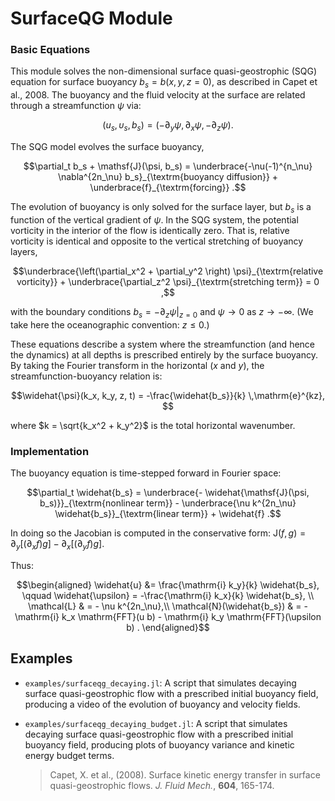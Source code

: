 # SurfaceQG Module

### Basic Equations

This module solves the non-dimensional surface quasi-geostrophic (SQG) equation for surface 
buoyancy $b_s = b(x, y, z=0)$, as described in Capet et al., 2008. The buoyancy and the fluid 
velocity at the surface are related through a streamfunction $\psi$ via:

```math
(u_s, \upsilon_s, b_s) = (-\partial_y \psi, \partial_x \psi, -\partial_z \psi) .
```

The SQG model evolves the surface buoyancy,

```math
\partial_t b_s + \mathsf{J}(\psi, b_s) = \underbrace{-\nu(-1)^{n_\nu} \nabla^{2n_\nu} b_s}_{\textrm{buoyancy diffusion}} + \underbrace{f}_{\textrm{forcing}} .
```

The evolution of buoyancy is only solved for the surface layer, but $b_s$ is a function of the vertical gradient of $\psi$. In the SQG system, the potential vorticity in the interior of the flow is identically zero. That is, relative vorticity is identical and opposite to the vertical stretching of buoyancy layers,

```math
\underbrace{\left(\partial_x^2 + \partial_y^2 \right) \psi}_{\textrm{relative vorticity}} + \underbrace{\partial_z^2 \psi}_{\textrm{stretching term}} = 0 ,
```

with the boundary conditions $b_s = -\partial_z\psi|_{z=0}$ and $\psi \rightarrow 0$ as $z \rightarrow -\infty$. (We take here the oceanographic convention: $z \le 0$.)

These equations describe a system where the streamfunction (and hence the dynamics) at all depths is prescribed entirely by the surface buoyancy. By taking the Fourier transform in the horizontal ($x$ and $y$), the streamfunction-buoyancy relation is:

```math
\widehat{\psi}(k_x, k_y, z, t) = -\frac{\widehat{b_s}}{k} \,\mathrm{e}^{kz}, 
```

where $k = \sqrt{k_x^2 + k_y^2}$ is the total horizontal wavenumber.

### Implementation

The buoyancy equation is time-stepped forward in Fourier space:

```math
\partial_t \widehat{b_s} = \underbrace{- \widehat{\mathsf{J}(\psi, b_s)}}_{\textrm{nonlinear term}} - \underbrace{\nu k^{2n_\nu}  \widehat{b_s}}_{\textrm{linear term}} + \widehat{f} .
```

In doing so the Jacobian is computed in the conservative form: $\mathsf{J}(f,g) =
\partial_y [ (\partial_x f) g] -\partial_x[ (\partial_y f) g]$.

Thus:
```math
\begin{aligned}
\widehat{u} &= \frac{\mathrm{i} k_y}{k} \widehat{b_s}, \qquad \widehat{\upsilon} = -\frac{\mathrm{i} k_x}{k} \widehat{b_s}, \\
\mathcal{L} & = - \nu k^{2n_\nu},\\
\mathcal{N}(\widehat{b_s}) & = - \mathrm{i} k_x \mathrm{FFT}(u b) - \mathrm{i} k_y \mathrm{FFT}(\upsilon b) .
\end{aligned}
```


## Examples

- `examples/surfaceqg_decaying.jl`: A script that simulates decaying surface quasi-geostrophic flow with a prescribed initial buoyancy field, producing a video of the evolution of buoyancy and velocity fields.

- `examples/surfaceqg_decaying_budget.jl`: A script that simulates decaying surface quasi-geostrophic flow with a prescribed initial buoyancy field, producing plots of buoyancy variance and kinetic energy budget terms.


  > Capet, X. et al., (2008). Surface kinetic energy transfer in surface quasi-geostrophic flows. *J. Fluid Mech.*, **604**, 165-174.
